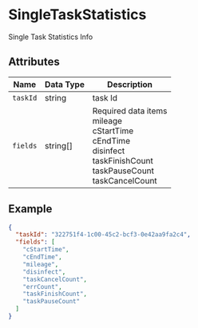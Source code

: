 ﻿# SingleTaskStatistics

Single Task Statistics Info

## Attributes

| Name | Data Type | Description |
| -------- | -------- | ---------------------------------------------------------------------------------------------------------------------------------------------------------------------------------------------------------------- |
| `taskId` | string   | task Id                                                                                                                                                                                                          |
| `fields` | string[] | Required data items<br/>mileage<br/>cStartTime<br/>cEndTime<br/>disinfect<br/>taskFinishCount<br/>taskPauseCount<br/>taskCancelCount |

## Example

```json
{
  "taskId": "322751f4-1c00-45c2-bcf3-0e42aa9fa2c4",
  "fields": [
    "cStartTime",
    "cEndTime",
    "mileage",
    "disinfect",
    "taskCancelCount",
    "errCount",
    "taskFinishCount",
    "taskPauseCount"
  ]
}
```
